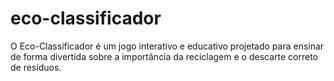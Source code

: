 # eco-classificador
O Eco-Classificador é um jogo interativo e educativo projetado para ensinar de forma divertida sobre a importância da reciclagem e o descarte correto de resíduos.
